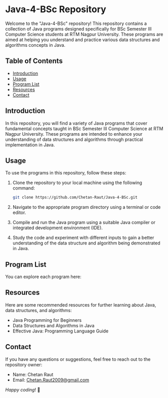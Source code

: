 # Java-4-BSc Repository

Welcome to the "Java-4-BSc" repository! This repository contains a collection of Java programs designed specifically for BSc Semester III Computer Science students at RTM Nagpur University. These programs are aimed at helping you understand and practice various data structures and algorithms concepts in Java.

## Table of Contents

- [Introduction](#introduction)
- [Usage](#usage)
- [Program List](#program-list)
- [Resources](#resources)
- [Contact](#contact)

## Introduction

In this repository, you will find a variety of Java programs that cover fundamental concepts taught in BSc Semester III Computer Science at RTM Nagpur University. These programs are intended to enhance your understanding of data structures and algorithms through practical implementation in Java.

## Usage

To use the programs in this repository, follow these steps:

1. Clone the repository to your local machine using the following command:
   ```bash
   git clone https://github.com/Chetan-Raut/Java-4-BSc.git
   ```

3. Navigate to the appropriate program directory using a terminal or code editor.

4. Compile and run the Java program using a suitable Java compiler or integrated development environment (IDE).

5. Study the code and experiment with different inputs to gain a better understanding of the data structure and algorithm being demonstrated in Java.

## Program List

You can explore each program here:

## Resources

Here are some recommended resources for further learning about Java, data structures, and algorithms:

- Java Programming for Beginners
- Data Structures and Algorithms in Java
- Effective Java: Programming Language Guide

## Contact

If you have any questions or suggestions, feel free to reach out to the repository owner:

- Name: Chetan Raut
- Email: Chetan.Raut2009@gmail.com

_Happy coding_! 🥰
```
